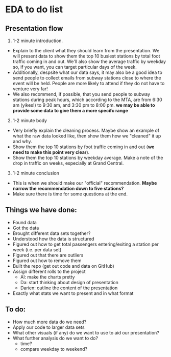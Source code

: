 # EDA to do list

## Presentation flow
1. 1-2 minute introduction.
 - Explain to the client what they should learn from the presentation. We will present data to show them the top 10 busiest stations
   by total foot traffic coming in and out. We'll also show the average traffic by weekday so, if you want, you can target particular 
   days of the week.
 - Additionally, despsite what our data says, it may also be a good idea to send people to collect emails from subway stations close
   to where the event will be held. People are more likely to attend if they do not have to venture very far!
 - We also recommend, if possible, that you send people to subway stations during peak hours, which according to the MTA, are from 
   6:30 am (yikes!) to 9:30 am, and 3:30 pm to 8:00 pm. **we may be able to provide some data to give them a more specifc range**
   
2. 1-2 minute body
- Very briefly explain the cleaning process. Maybe show an example of what the raw data looked like, then show them how we "cleaned"
  it up and why.
- Show them the top 10 stations by foot traffic coming in and out (**we need to make this point very clear**). 
- Show them the top 10 stations by weekday average. Make a note of the drop in traffic on weeks, especially at Grand Central.

3. 1-2 minute conclusion 
- This is when we should make our "official" recommendation. **Maybe narrow the recommendation down to five stations?**
- Make sure there is time for some questions at the end.

## Things we have done:
- Found data
- Got the data
- Brought different data sets together?
- Understood how the data is structured
- Figured out how to get total passengers entering/exiting a station per week (i.e. per data set)
- Figured out that there are outliers
- Figured out how to remove them
- Built the repo (get out code and data on GitHub)
- Assign different rolls to the project
  - Al: make the charts pretty
  - Da: start thinking about design of presentation
  - Darien: outline the content of the presentation
- Exactly what stats  we want to present and in what format

## To do:
- How much more data do we need?
- Apply our code to larger data sets
- What other visuals (if any) do we want to use to aid our presentation?
- What further analysis do we want to do?
  - time?
  - compare weekday to weekend?


